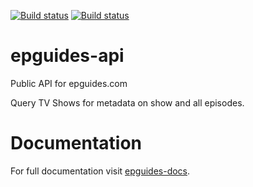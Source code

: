 [![Build status](https://ci.frigg.io/badges/frecar/epguides-api)](https://ci.frigg.io/frecar/epguides-api/last/)
[![Build status](https://ci.frigg.io/badges/coverage/frecar/epguides-api/)](https://ci.frigg.io/frecar/epguides-api/last/)

epguides-api
===================

Public API for epguides.com 

Query TV Shows for metadata on show and all episodes.


Documentation
===================
For full documentation visit [epguides-docs](http://epguides-api.readthedocs.org/).
